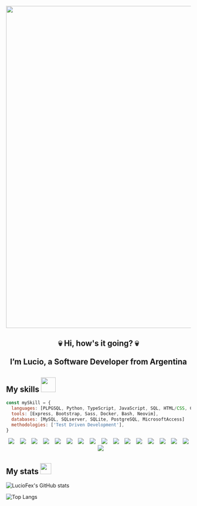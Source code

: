<p align="center">
  <img src="https://user-images.githubusercontent.com/63211038/209569061-a80990d0-d3f2-46fd-bd28-6a66380d7c9e.png" width="875" align="center">
</p>

<!-- <h1 align="center"> 💀 Hi, how's it going? 💀 </h1> -->

<h2 align="center">
  💀 Hi, how's it going? 💀
  <br><br>
  I’m Lucio, a Software Developer from Argentina
</h2>

## My skills <img src="https://media1.giphy.com/media/3o7WIx7urV838kHFzW/giphy.gif?cid=ecf05e474573e1jo5fxw8i4t0jhi3h5spdqcakqfshgjbmn2&rid=giphy.gif&ct=s" width="40">
```js
const mySkill = {
  languages: [PLPGSQL, Python, TypeScript, JavaScript, SQL, HTML/CSS, C],
  tools: [Express, Bootstrap, Sass, Docker, Bash, Neovim],
  databases: [MySQL, SQLserver, SQLite, PostgreSQL, MicrosoftAccess]
  methodologies: ['Test Driven Development'],
}
```

<p align="center">
    <img src="https://img.shields.io/badge/-TypeScript-000?&logo=typescript&labelColor=1F2430&color=1F2430&logoColor=21b7f2"></img>
&nbsp&nbsp
    <img src="https://img.shields.io/badge/-JavaScript-000?&logo=javascript&labelColor=1F2430&color=1F2430&logoColor=F7DF1E"></img>
&nbsp&nbsp
  <img src="https://img.shields.io/badge/-Python-000?&logo=python&labelColor=1F2430&color=1F2430&logoColor=1eafcc"></img>
&nbsp&nbsp
    <img src="https://img.shields.io/badge/-C-000?&logo=c&labelColor=1F2430&color=1F2430&logoColor=3eb8e8"></img>
&nbsp&nbsp
  <img src="https://img.shields.io/badge/-Express.js-000?&logo=express&labelColor=1F2430&color=1F2430&logoColor=fcfcfc"></img>
&nbsp&nbsp
    <img src="https://img.shields.io/badge/-SQL%20Server-000?&logo=Microsoft%20SQL%20Server&labelColor=1F2430&color=1F2430&logoColor=bc252a"></img>
&nbsp&nbsp
    <img src="https://img.shields.io/badge/-PostgreSQL-000?&logo=postgresql&labelColor=1F2430&color=1F2430&logoColor=7f8ff9"></img>
&nbsp&nbsp
    <img src="https://img.shields.io/badge/-MySQL-000?&logo=mysql&labelColor=1F2430&color=1F2430&logoColor=fcda50"></img>
&nbsp&nbsp
    <img src="https://img.shields.io/badge/-Sass-000?&logo=sass&labelColor=1F2430&color=1F2430&logoColor=ffa3e8"></img>
&nbsp&nbsp
    <img src="https://img.shields.io/badge/-Neovim-000?&logo=neovim&labelColor=1F2430&color=1F2430&logoColor=5ee560"></img>
&nbsp&nbsp
    <img src="https://img.shields.io/badge/-SQLite-000?&logo=SQLite&labelColor=1F2430&color=1F2430&logoColor=54ADE1"></img>
&nbsp&nbsp
    <img src="https://img.shields.io/badge/-Node.js-000?&logo=node.js&labelColor=1F2430&color=1F2430&logoColor=82AE1B"></img> 
&nbsp&nbsp
    <img src="https://img.shields.io/badge/-Bootstrap-000?&logo=bootstrap&labelColor=1F2430&color=1F2430&logoColor=c683f7"></img>
&nbsp&nbsp
    <img src="https://img.shields.io/badge/-CSS3-000?&logo=css3&labelColor=1F2430&color=1F2430&logoColor=27AAE0"></img>
&nbsp&nbsp
    <img src="https://img.shields.io/badge/-HTML5-000?&logo=html5&labelColor=1F2430&color=1F2430&logoColor=F1662A"></img>
&nbsp&nbsp
    <img src="https://img.shields.io/badge/-Docker-000?&logo=docker&labelColor=1F2430&color=1F2430&logoColor=38d1f7"></img>
&nbsp&nbsp
    <img src="https://img.shields.io/badge/-Bash-000?&logo=GNU-Bash&labelColor=1F2430&color=1F2430&logoColor=e8e8e8"></img>
</p>

## My stats <img src="https://media1.giphy.com/media/QtOt8WyYCGQBiJJ4ZJ/giphy.gif?cid=ecf05e478akguwkdt48em6rw22ld04x2j97et8a3ltlxwqnk&rid=giphy.gif&ct=s" width="30">

![LucioFex's GitHub stats](https://github-readme-stats-git-masterrstaa-rickstaa.vercel.app/api?username=LucioFex&show_icons=true&theme=ayu-mirage&border_radius=30)
<!-- ![Lucio](https://github-readme-stats-beryl.vercel.app/api?username=luciofex&show_icons=true&title_color=fff&icon_color=79ff97&text_color=9f9f9f&bg_color=151515) -->
![Top Langs](https://github-readme-stats-git-masterrstaa-rickstaa.vercel.app/api/top-langs/?username=LucioFex&theme=ayu-mirage&border_radius=30&layout=compact&langs_count=6)
